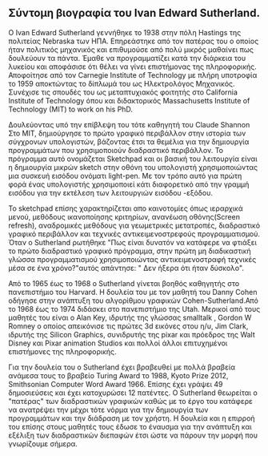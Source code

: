 
## Σύντομη βιογραφία του Ivan Edward Sutherland.

Ο Ivan Edward  Sutherland γεννήθηκε το 1938 στην πόλη Hastings της πολιτείας Nebraska των ΗΠΑ. Επηρεάστηκε από τον πατέρας του 
ο οποίος ήταν πολιτικός μηχανικός και επιθυμούσε από πολύ μικρός μαθαίνει πως δουλεύουν τα πάντα. Έμαθε να προγραμματίζει κατά την διάρκεια 
του λυκείου και αποφάσισε ότι θέλει να γίνει επιστήμονας της πληροφορικής. Αποφοίτησε από τον Carnegie Institute of Technology με πλήρη
υποτροφία το 1959 αποκτώντας το δίπλωμά του ως Ηλεκτρολόγος Μηχανικός. Συνέχισε τις σπουδές του ως μεταπτυχιακός φοιτητής στο California Institute of Technology
όπου και διδακτορικός Massachusetts Institute of Technology (MIT) to work on his PhD.

Δουλεύοντας υπό την επίβλεψη του τότε καθηγητή του Claude Shannon Στο ΜΙΤ, δημιούργησε το πρώτο γραφικό περιβάλλον στην ιστορία των σύγχρονων
υπολογιστών, βάζοντας έτσι τα θεμέλια για την δημιουργία προγραμμάτων που χρησιμοποιούν διαδραστικό περιβάλλον. 
Το πρόγραμμα αυτό ονομάζεται Sketchpad και οι βασική του λειτουργία είναι η δημιουργία μικρών sketch στην οθόνη του υπολογιστή χρησιμοποιώντας
μια συσκευή εισόδου ονόματι light-pen. Με τον τρόπο αυτό για πρώτη φορά ένας υπολογιστής χρησιμοποιεί κάτι διαφορετικό από την γραμμή εισόδου
για την εκτέλεση των λειτουργιών εισόδου -εξόδου.

Το sketchpad επίσης χαρακτηρίζεται απο καινοτομίες όπως ιεραρχικά μενού, μεθόδους ικανοποίησης κριτηρίων, ανανέωση οθόνης(Screen refresh),
αναδρομικές μεθόδους για γεωμετρικές μετατροπές, διαδραστικό γραφικό περιβάλλον και τεχνικές αντικειμενοστρεφούς προγραμματισμού. 
Όταν ο Sutherland ρωτήθηκε  "Πως είναι δυνατόν να  κατάφερε να φτιάξει το πρώτο διαδραστικό γραφικό πρόγραμμα, στην πρώτη μη διαδικαστική
γλώσσα προγραμματισμού χρησιμοποιώντας αντικειμενοστραφή τεχνικές μέσα σε ένα χρόνο?"αυτός απάντησε: " Δεν ήξερα ότι ήταν δύσκολο".

 Από το 1965 έως το 1968 ο Sutherland γίνεται βοηθός καθηγητής στο πανεπιστήμιο του Harvard. Η δουλεία του με τον μαθητή του Danny Cohen 
οδήγησε στην ανάπτυξη του αλγορίθμου γραφικών Cohen-Sutherland.Από το 1968 έως το 1974 διδάσκει στο πανεπιστήμιο της Utah. Μερικοί από 
τους μαθητές του είναι ο Alan Key, ιδρυτής της γλώσσας smalltalk , Gordon W Romney ο οποίος απεικόνισε τις πρώτες 3d εικόνες στου η/υ,
Jim Clark, ιδρυτής της Silicon Graphics, συνιδρυτής της pixar και πρόεδρος της Walt Disney και Pixar animation Studios και πολλοί άλλοι
επιτυχημένοι επιστήμονες της πληροφορικής.

Για την δουλεία του ο Sutherland έχει βραβευθεί με πολλά βραβεία ανάμεσα τους το βραβείο Turing Award το 1988, Kyoto Prize 2012,\
Smithsonian Computer Word Award 1966. Επίσης έχει γράψει 49 δημοσιεύσεις και έχει κατοχυρώσει 12 πατέντες. Ο Sutherland θεωρείται ο "πατέρας"
των διαδραστικών γραφικών καθώς με το έργο του κατάφερε να ανατρέψει την μέχρι τότε νόρμα για την δημιουργία των προγραμμάτων και την
διάδραση με τον χρήστη. Η δουλεία και η επιρροή του επίσης στους μαθητές τους έδωσε το έναυσμα για την ανάπτυξη και εξέλιξη των διαδραστικών
διεπαφών έτσι ώστε να πάρουν την μορφή που γνωρίζουμε σήμερα.



